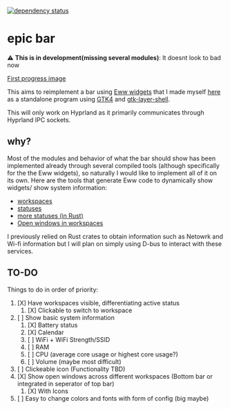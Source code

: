 [![dependency status](https://deps.rs/repo/github/DMGDy/epic-bar-rs/status.svg)](https://deps.rs/repo/github/DMGDy/epic-bar-rs)

# epic bar

:warning: **This is in development(missing several modules)**: It doesnt look to bad now

[First progress image](sample/update1.png "Current State")



This aims to reimplement a bar using [Eww widgets](https://github.com/elkowar/eww) that I made myself 
[here](https://github.com/DMGDy/eww-bar) as a standalone program using [GTK4](https://docs.gtk.org/gtk4/) 
and [gtk-layer-shell](https://github.com/wmww/gtk-layer-shell). 

This will only work on Hyprland as it primarily
communicates through Hyprland IPC sockets.


## why?

Most of the modules and behavior of what the bar should show has been implemented already through 
several compiled tools (although specifically for the the Eww widgets), so naturally I would like 
to implement all of it on its own. Here are the tools that generate Eww code to dynamically show widgets/
show system information:

* [workspaces](https://github.com/DMGDy/eww-workspaces)
* [statuses](https://github.com/DMGDy/statuses)
* [more statuses (in Rust)](https://github.com/DMGDy/statuses-rs)
* [Open windows in workspaces](https://github.com/DMGDy/eww-windows)

I previously relied on Rust crates to obtain information such as Netowrk and Wi-fi information but 
I will plan on simply using D-bus to interact with these services.

## TO-DO
Things to do in order of priority: 

1. [X] Have workspaces visible, differentiating active status
    1. [X] Clickable to switch to workspace
2. [ ] Show basic system information
    1. [X] Battery status
    2. [X] Calendar
    3. [ ] WiFi + WiFi Strength/SSID
    4. [ ] RAM 
    5. [ ] CPU (average core usage or highest core usage?)
    6. [ ] Volume (maybe most difficult)
3. [ ] Clickeable icon (Functionality TBD)
4. [X] Show open windows across different workspaces (Bottom bar or integrated in seperator of top bar)
    1. [X] With Icons
5. [ ] Easy to change colors and fonts with form of config (big maybe)
